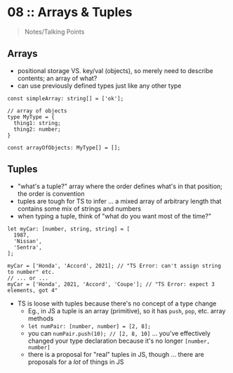 # 08 :: Arrays & Tuples

> Notes/Talking Points

## Arrays

* positional storage VS. key/val (objects), so merely need to describe contents; an array of what?
* can use previously defined types just like any other type

```
const simpleArray: string[] = ['ok'];

// array of objects
type MyType = {
  thing1: string;
  thing2: number;
}

const arrayOfObjects: MyType[] = [];
```

## Tuples

* "what's a tuple?" array where the order defines what's in that position; the order is convention
* tuples are tough for TS to infer ... a mixed array of arbitrary length that contains some mix of strings and numbers
* when typing a tuple, think of "what do you want most of the time?"

```
let myCar: [number, string, string] = [
  1987,
  'Nissan',
  'Sentra',
];

myCar = ['Honda', 'Accord', 2021]; // "TS Error: can't assign string to number" etc.
// ... or ...
myCar = ['Honda', 2021, 'Accord', 'Coupe']; // "TS Error: expect 3 elements, got 4"
```

* TS is loose with tuples because there's no concept of a type change
  * Eg., in JS a tuple is an array (primitive), so it has `push`, `pop`, etc. array methods
  * `let numPair: [number, number] = [2, 8];`
  * you can `numPair.push(10); // [2, 8, 10]` ... you've effectively changed your type declaration because it's no longer `[number, number]`
  * there is a proposal for "real" tuples in JS, though ... there are proposals for a _lot_ of things in JS



